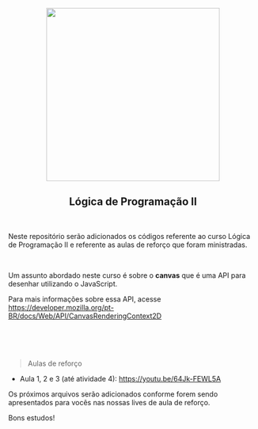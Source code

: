 <p align="center">
<img src="https://user-images.githubusercontent.com/7776944/100682778-97fb5600-3355-11eb-82ee-d00e65b9b3ee.jpeg" width="350"/>
</p>

<h2 align="center">
Lógica de Programação II
</h2>

<br>

Neste repositório serão adicionados os códigos referente ao curso Lógica de Programação II e referente as aulas de reforço que foram ministradas.

<br>

Um assunto abordado neste curso é sobre o <b>canvas</b> que é uma API para desenhar utilizando o JavaScript.

Para mais informações sobre essa API, acesse https://developer.mozilla.org/pt-BR/docs/Web/API/CanvasRenderingContext2D

<br><br><br>

> Aulas de reforço
  - Aula 1, 2 e 3 (até atividade 4): https://youtu.be/64Jk-FEWL5A
  
Os próximos arquivos serão adicionados conforme forem sendo apresentados para vocês nas nossas lives de aula de reforço.

Bons estudos!
